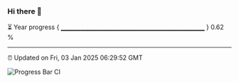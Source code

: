 ### Hi there 👋

⏳ Year progress { ▁▁▁▁▁▁▁▁▁▁▁▁▁▁▁▁▁▁▁▁▁▁▁▁▁▁▁▁▁▁ } 0.62 %

---

⏰ Updated on Fri, 03 Jan 2025 06:29:52 GMT

![Progress Bar CI](https://github.com/ZhaoGui/ZhaoGui/workflows/Progress%20Bar%20CI/badge.svg)

